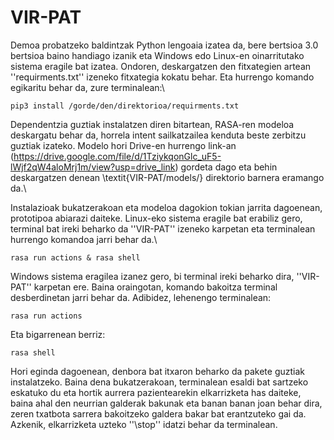 # VIR-PAT

Demoa probatzeko baldintzak Python lengoaia izatea da, bere bertsioa 3.0 bertsioa baino handiago izanik eta Windows edo Linux-en oinarritutako sistema eragile bat izatea. Ondoren, deskargatzen den fitxategien artean ''requirments.txt'' izeneko fitxategia kokatu behar. Eta hurrengo komando egikaritu behar da, zure terminalean:\\


    pip3 install /gorde/den/direktorioa/requirments.txt


Dependentzia guztiak instalatzen diren bitartean, RASA-ren modeloa deskargatu behar da, horrela intent sailkatzailea kenduta beste zerbitzu guztiak izateko. Modelo hori Drive-en hurrengo link-an (https://drive.google.com/file/d/1TziykqonGlc_uF5-lWjf2qW4aloMrj1m/view?usp=drive_link) gordeta dago eta behin deskargatzen denean \textit{VIR-PAT/models/} direktorio barnera eramango da.\\

Instalazioak bukatzerakoan eta modeloa dagokion tokian jarrita dagoenean, prototipoa abiarazi daiteke. Linux-eko sistema eragile bat erabiliz gero, terminal bat ireki beharko da ''VIR-PAT'' izeneko karpetan eta terminalean hurrengo komandoa jarri behar da.\\


    rasa run actions & rasa shell

Windows sistema eragilea izanez gero, bi terminal ireki beharko dira, ''VIR-PAT'' karpetan ere. Baina oraingotan, komando bakoitza terminal desberdinetan jarri behar da. Adibidez, lehenengo terminalean:

    rasa run actions

Eta bigarrenean berriz:

    rasa shell

Hori eginda dagoenean, denbora bat itxaron beharko da pakete guztiak instalatzeko. Baina dena bukatzerakoan, terminalean esaldi bat sartzeko eskatuko du eta hortik aurrera pazientearekin elkarrizketa has daiteke, baina ahal den neurrian galderak bakunak eta banan banan joan behar dira, zeren txatbota sarrera bakoitzeko galdera bakar bat erantzuteko gai da. Azkenik, elkarrizketa uzteko ''\stop'' idatzi behar da terminalean. 

